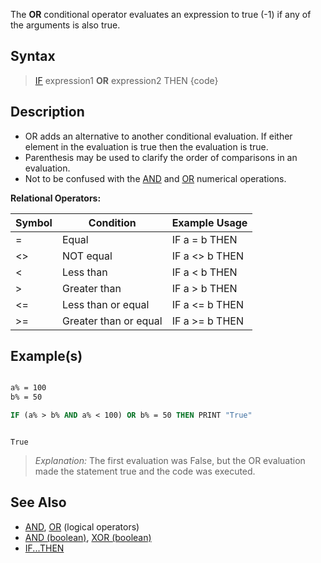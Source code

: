 The **OR** conditional operator evaluates an expression to true (-1) if any of the arguments is also true.

## Syntax

> [IF](IF) expression1 **OR** expression2 THEN {code}

## Description

* OR adds an alternative to another conditional evaluation. If either element in the evaluation is true then the evaluation is true.
* Parenthesis may be used to clarify the order of comparisons in an evaluation.
* Not to be confused with the [AND](AND) and [OR](OR) numerical operations.

**Relational Operators:**

| Symbol | Condition | Example Usage |
| -- | -- | -- |
| = | Equal | IF a = b THEN |
| <> | NOT equal | IF a <> b THEN |
| < | Less than | IF a < b THEN |
| > | Greater than | IF a > b THEN |
| <= | Less than or equal | IF a <= b THEN |
| >= | Greater than or equal | IF a >= b THEN |

## Example(s)

```vb

a% = 100
b% = 50

IF (a% > b% AND a% < 100) OR b% = 50 THEN PRINT "True"

```

```text

True

```

>  *Explanation:* The first evaluation was False, but the OR evaluation made the statement true and the code was executed.

## See Also

* [AND](AND), [OR](OR) (logical operators)
* [AND (boolean)](AND-(boolean)), [XOR (boolean)](XOR-(boolean))
* [IF...THEN](IF...THEN)
